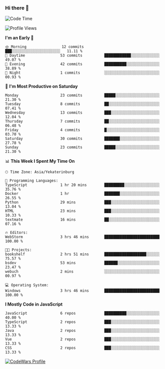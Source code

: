 ### Hi there 👋

<!--START_SECTION:waka-->
![Code Time](http://img.shields.io/badge/Code%20Time-54%20hrs%2057%20mins-blue)

![Profile Views](http://img.shields.io/badge/Profile%20Views-112-blue)

**I'm an Early 🐤** 

```text
🌞 Morning                12 commits          ███░░░░░░░░░░░░░░░░░░░░░░   11.11 % 
🌆 Daytime                53 commits          ████████████░░░░░░░░░░░░░   49.07 % 
🌃 Evening                42 commits          ██████████░░░░░░░░░░░░░░░   38.89 % 
🌙 Night                  1 commits           ░░░░░░░░░░░░░░░░░░░░░░░░░   00.93 % 
```
📅 **I'm Most Productive on Saturday** 

```text
Monday                   23 commits          █████░░░░░░░░░░░░░░░░░░░░   21.30 % 
Tuesday                  8 commits           ██░░░░░░░░░░░░░░░░░░░░░░░   07.41 % 
Wednesday                13 commits          ███░░░░░░░░░░░░░░░░░░░░░░   12.04 % 
Thursday                 7 commits           ██░░░░░░░░░░░░░░░░░░░░░░░   06.48 % 
Friday                   4 commits           █░░░░░░░░░░░░░░░░░░░░░░░░   03.70 % 
Saturday                 30 commits          ███████░░░░░░░░░░░░░░░░░░   27.78 % 
Sunday                   23 commits          █████░░░░░░░░░░░░░░░░░░░░   21.30 % 
```


📊 **This Week I Spent My Time On** 

```text
🕑︎ Time Zone: Asia/Yekaterinburg

💬 Programming Languages: 
TypeScript               1 hr 20 mins        █████████░░░░░░░░░░░░░░░░   35.76 % 
Docker                   1 hr                ███████░░░░░░░░░░░░░░░░░░   26.55 % 
Python                   29 mins             ███░░░░░░░░░░░░░░░░░░░░░░   13.04 % 
HTML                     23 mins             ███░░░░░░░░░░░░░░░░░░░░░░   10.33 % 
textmate                 16 mins             ██░░░░░░░░░░░░░░░░░░░░░░░   07.16 % 

🔥 Editors: 
WebStorm                 3 hrs 46 mins       █████████████████████████   100.00 % 

🐱‍💻 Projects: 
bookshelf                2 hrs 51 mins       ███████████████████░░░░░░   75.57 % 
bsdev                    53 mins             ██████░░░░░░░░░░░░░░░░░░░   23.47 % 
webuch                   2 mins              ░░░░░░░░░░░░░░░░░░░░░░░░░   00.97 % 

💻 Operating System: 
Windows                  3 hrs 46 mins       █████████████████████████   100.00 % 
```

**I Mostly Code in JavaScript** 

```text
JavaScript               6 repos             ██████████░░░░░░░░░░░░░░░   40.00 % 
TypeScript               2 repos             ███░░░░░░░░░░░░░░░░░░░░░░   13.33 % 
Java                     2 repos             ███░░░░░░░░░░░░░░░░░░░░░░   13.33 % 
Vue                      2 repos             ███░░░░░░░░░░░░░░░░░░░░░░   13.33 % 
CSS                      2 repos             ███░░░░░░░░░░░░░░░░░░░░░░   13.33 % 
```




<!--END_SECTION:waka-->

[![CodeWars Profile](https://www.codewars.com/users/jange4ik/badges/small)](https://www.codewars.com/users/jange4ik)
